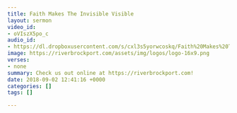 ```yaml
---
title: Faith Makes The Invisible Visible
layout: sermon
video_id:
- oVIszX5po_c
audio_id:
- https://dl.dropboxusercontent.com/s/cxl3s5yorwcoskq/Faith%20Makes%20The%20Invisible%2C%20Visible.mp3?dl=0
image: https://riverbrockport.com/assets/img/logos/logo-16x9.png
verses:
- none
summary: Check us out online at https://riverbrockport.com!
date: 2018-09-02 12:41:16 +0000
categories: []
tags: []

---
```

